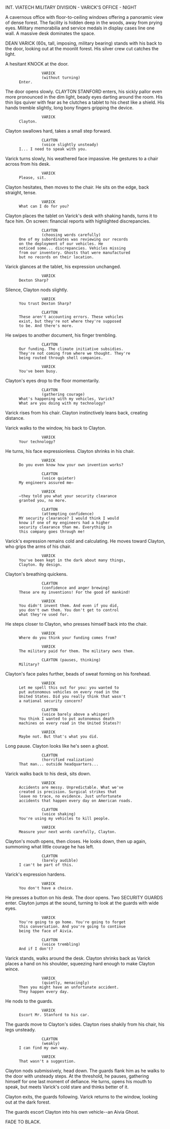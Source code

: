 INT. VIATECH MILITARY DIVISION - VARICK'S OFFICE - NIGHT

A cavernous office with floor-to-ceiling windows offering a panoramic view 
of dense forest. The facility is hidden deep in the woods, away from prying 
eyes. Military memorabilia and service medals in display cases line one wall. 
A massive desk dominates the space.

DEAN VARICK (60s, tall, imposing, military bearing) stands with his back to 
the door, looking out at the moonlit forest. His silver crew cut catches the light.

A hesitant KNOCK at the door.

                    VARICK
                    (without turning)
          Enter.

The door opens slowly. CLAYTON STANFORD enters, his sickly pallor even more 
pronounced in the dim light, beady eyes darting around the room. His thin lips 
quiver with fear as he clutches a tablet to his chest like a shield. His hands 
tremble slightly, long bony fingers gripping the device.

                    VARICK
          Clayton.

Clayton swallows hard, takes a small step forward.

                    CLAYTON
                    (voice slightly unsteady)
          I... I need to speak with you.

Varick turns slowly, his weathered face impassive. He gestures to a chair 
across from his desk.

                    VARICK
          Please, sit.

Clayton hesitates, then moves to the chair. He sits on the edge, back straight, 
tense.

                    VARICK
          What can I do for you?

Clayton places the tablet on Varick's desk with shaking hands, turns it to face 
him. On screen: financial reports with highlighted discrepancies.

                    CLAYTON
                    (choosing words carefully)
          One of my subordinates was reviewing our records
          on the deployment of our vehicles. He 
          noticed some... discrepancies. Vehicles missing 
          from our inventory. Ghosts that were manufactured 
          but no records on their location.

Varick glances at the tablet, his expression unchanged.

                    VARICK
          Dexton Sharp?

Silence, Clayton nods slightly.

                    VARICK
          You trust Dexton Sharp? 

                    CLAYTON
          These aren't accounting errors. These vehicles 
          exist, but they're not where they're supposed 
          to be. And there's more.

He swipes to another document, his finger trembling.

                    CLAYTON
          Our funding. The climate initiative subsidies. 
          They're not coming from where we thought. They're 
          being routed through shell companies.

                    VARICK
          You've been busy.

Clayton's eyes drop to the floor momentarily.

                    CLAYTON
                    (gathering courage)
          What's happening with my vehicles, Varick? 
          What are you doing with my technology?

Varick rises from his chair. Clayton instinctively leans back, creating distance.

Varick walks to the window, his back to Clayton.

                    VARICK
          Your technology?

He turns, his face expressionless. Clayton shrinks in his chair.

                    VARICK
          Do you even know how your own invention works?

                    CLAYTON
                    (voice quieter)
          My engineers assured me—

                    VARICK
          —they told you what your security clearance 
          granted you, no more.

                    CLAYTON
                    (attempting confidence)
          MY security clearance? I would think I would 
          know if one of my engineers had a higher 
          security clearance than me. Everything in 
          this company goes through me!

Varick's expression remains cold and calculating. He moves toward Clayton, 
who grips the arms of his chair.

                    VARICK
          You've been kept in the dark about many things, 
          Clayton. By design.

Clayton's breathing quickens.

                    CLAYTON
                    (confidence and anger brewing)
          These are my inventions! For the good of mankind!

                    VARICK
          You didn't invent them. And even if you did, 
          you don't own them. You don't get to control 
          what they're used for.

He steps closer to Clayton, who presses himself back into the chair.

                    VARICK
          Where do you think your funding comes from?

                    VARICK
          The military paid for them. The military owns them.

                    CLAYTON (pauses, thinking)
          Military?          


Clayton's face pales further, beads of sweat forming on his forehead.

                    VARICK
          Let me spell this out for you: you wanted to 
          put autonomous vehicles on every road in the 
          United States. Did you really think that wasn't 
          a national security concern?

                    CLAYTON
                    (voice barely above a whisper)
          You think I wanted to put autonomous death 
          machines on every road in the United States?!

                    VARICK
          Maybe not. But that's what you did.

Long pause. Clayton looks like he's seen a ghost.

                    CLAYTON
                    (horrified realization)
          That man... outside headquarters...

Varick walks back to his desk, sits down.

                    VARICK
          Accidents are messy. Unpredictable. What we've 
          created is precision. Surgical strikes that 
          leave no trace, no evidence. Just unfortunate 
          accidents that happen every day on American roads.

                    CLAYTON
                    (voice shaking)
          You're using my vehicles to kill people.

                    VARICK
          Measure your next words carefully, Clayton.

Clayton's mouth opens, then closes. He looks down, then up again, summoning 
what little courage he has left.

                    CLAYTON
                    (barely audible)
          I can't be part of this.

Varick's expression hardens.

                    VARICK
          You don't have a choice.

He presses a button on his desk. The door opens. Two SECURITY GUARDS enter.
Clayton jumps at the sound, turning to look at the guards with wide eyes.

                    VARICK
          You're going to go home. You're going to forget 
          this conversation. And you're going to continue 
          being the face of Aivia.

                    CLAYTON
                    (voice trembling)
          And if I don't?

Varick stands, walks around the desk. Clayton shrinks back as Varick places 
a hand on his shoulder, squeezing hard enough to make Clayton wince.

                    VARICK
                    (quietly, menacingly)
          Then you might have an unfortunate accident. 
          They happen every day.

He nods to the guards.

                    VARICK
          Escort Mr. Stanford to his car.

The guards move to Clayton's sides. Clayton rises shakily from his chair, 
his legs unsteady.

                    CLAYTON
                    (weakly)
          I can find my own way.

                    VARICK
          That wasn't a suggestion.

Clayton nods submissively, head down. The guards flank him as he walks to 
the door with unsteady steps. At the threshold, he pauses, gathering himself 
for one last moment of defiance. He turns, opens his mouth to speak, but 
meets Varick's cold stare and thinks better of it.

Clayton exits, the guards following. Varick returns to the window, looking 
out at the dark forest.

The guards escort Clayton into his own vehicle--an Aivia Ghost.

FADE TO BLACK.
